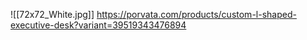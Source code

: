 ![[72x72_White.jpg]]
https://porvata.com/products/custom-l-shaped-executive-desk?variant=39519343476894